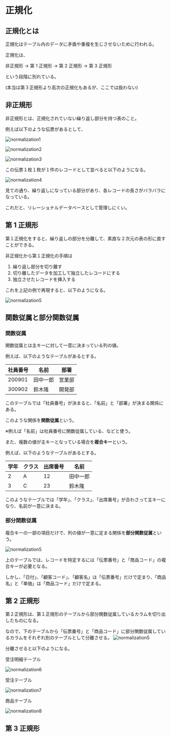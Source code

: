 # 正規化

## 正規化とは

正規化はテーブル内のデータに矛盾や重複を生じさせないために行われる。

正規化は、

非正規形 → 第 1 正規形 → 第 2 正規形 → 第 3 正規形

という段階に別れている。

(本当は第３正規形より高次の正規化もあるが、ここでは扱わない)

## 非正規形

非正規形とは、正規化されていない繰り返し部分を持つ表のこと。

例えば以下のような伝票があるとして、

![normalization1](../Images/normalization1.png)

![normalization2](../Images/normalization2.png)

![normalization3](../Images/normalization3.png)

この伝票１枚１枚が１件のレコードとして並べると以下のようになる。

![normalization4](../Images/normalization4.png)

見ての通り、繰り返しになっている部分があり、各レコードの長さがバラバラになっている。

これだと、リレーショナルデータベースとして管理しにくい。

## 第 1 正規形

第１正規化をすると、繰り返しの部分を分離して、素直な２次元の表の形に直すことができる。

非正規化から第１正規化の手順は

1. 繰り返し部分を切り離す
2. 切り離したデータを加工して独立したレコードにする
3. 独立させたレコードを挿入する

これを上記の例で再現すると、以下のようになる。

![normalization5](../Images/normalization5.png)

## 関数従属と部分関数従属

### 関数従属

関数従属とは主キーに対して一意に決まっている列の値。

例えば、以下のようなテーブルがあるとする。

| 社員番号 | 名前     | 部署   |
| -------- | -------- | ------ |
| 200901   | 田中一郎 | 営業部 |
| 300902   | 鈴木隆   | 開発部 |

このテーブルでは「社員番号」が決まると、「名前」と「部署」が決まる関係にある。

このような関係を**関数従属**という。

※例えば「名前」は社員番号に関数従属している、などと使う。

また、複数の値が主キーとなっている場合を**複合キー**という。

例えば、以下のようなテーブルがあるとする。

| 学年 | クラス | 出席番号 | 名前     |
| ---- | ------ | -------- | -------- |
| 2    | A      | 12       | 田中一郎 |
| 3    | C      | 23       | 鈴木隆   |

このようなテーブルでは「学年」、「クラス」、「出席番号」が合わさって主キーになり、名前が一意に決まる。

### 部分関数従属

複合キーの一部の項目だけで、列の値が一意に定まる関係を**部分関数従属**という。

![normalization5](../Images/normalization5.png)

上のテーブルでは、レコードを特定するには「伝票番号」と「商品コード」の複合キーが必要となる。

しかし、「日付」、「顧客コード」、「顧客名」は「伝票番号」だけで定まり、「商品名」と「単価」は「商品コード」だけで定まる。

## 第 2 正規形

第２正規形は、第１正規形のテーブルから部分関数従属しているカラムを切り出したものになる。

なので、下のテーブルから「伝票番号」と「商品コード」に部分関数従属しているカラムをそれぞれ別のテーブルとして分離させる。
![normalization5](../Images/normalization5.png)

分離させると以下のようになる。

受注明細テーブル

![normalization6](../Images/normalization6.png)

受注テーブル

![normalization7](../Images/normalization7.png)

商品テーブル

![normalization8](../Images/normalization8.png)

## 第 3 正規形
